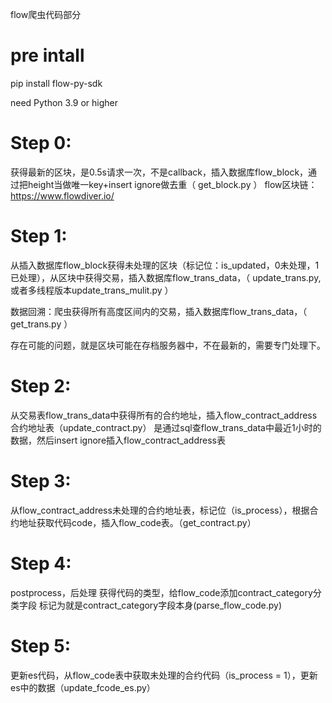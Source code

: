 flow爬虫代码部分

# pre intall

pip install flow-py-sdk

need  Python 3.9 or higher

# Step 0:
获得最新的区块，是0.5s请求一次，不是callback，插入数据库flow_block，通过把height当做唯一key+insert ignore做去重（ get_block.py  ）
flow区块链：https://www.flowdiver.io/

# Step 1:
从插入数据库flow_block获得未处理的区块（标记位：is_updated，0未处理，1已处理），从区块中获得交易，插入数据库flow_trans_data，（ update_trans.py,或者多线程版本update_trans_mulit.py  ）

数据回溯：爬虫获得所有高度区间内的交易，插入数据库flow_trans_data，（ get_trans.py  ）

存在可能的问题，就是区块可能在存档服务器中，不在最新的，需要专门处理下。


# Step 2:
从交易表flow_trans_data中获得所有的合约地址，插入flow_contract_address合约地址表（update_contract.py）
是通过sql查flow_trans_data中最近1小时的数据，然后insert ignore插入flow_contract_address表


# Step 3:
从flow_contract_address未处理的合约地址表，标记位（is_process），根据合约地址获取代码code，插入flow_code表。（get_contract.py）

# Step 4:
postprocess，后处理
获得代码的类型，给flow_code添加contract_category分类字段
标记为就是contract_category字段本身(parse_flow_code.py)

# Step 5:
更新es代码，从flow_code表中获取未处理的合约代码（is_process = 1），更新es中的数据（update_fcode_es.py）

